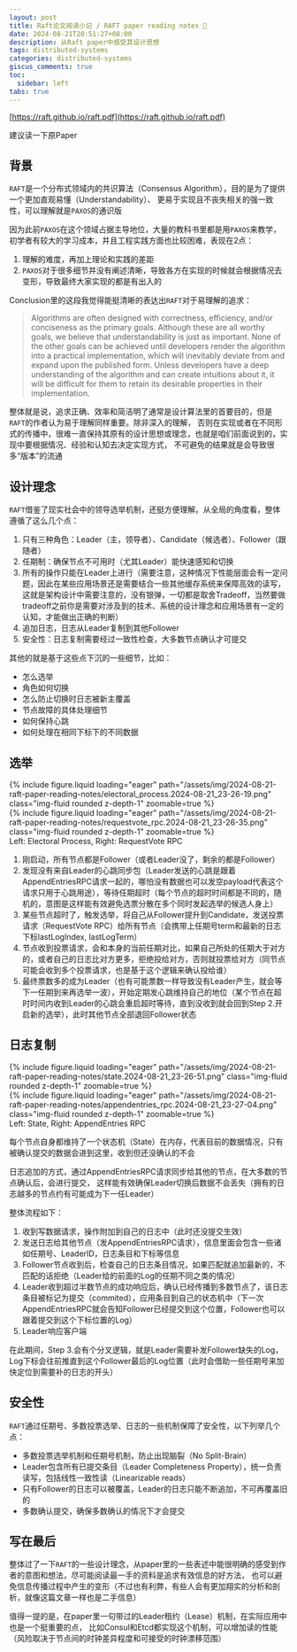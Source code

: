 ```yaml
---
layout: post
title: Raft论文阅读小记 / RAFT paper reading notes 📝
date: 2024-08-21T20:51:27+08:00
description: 从Raft paper中感受其设计思想
tags: distributed-systems
categories: distributed-systems
giscus_comments: true
toc:
  sidebar: left
tabs: true
---
```


[https://raft.github.io/raft.pdf](https://raft.github.io/raft.pdf)

建议读一下原Paper

## 背景

`RAFT`是一个分布式领域内的共识算法（Consensus Algorithm），目的是为了提供一个更加直观易懂（Understandability）、
更易于实现且不丧失相关的强一致性，可以理解就是`PAXOS`的通识版

因为此前`PAXOS`在这个领域占据主导地位，大量的教科书里都是用`PAXOS`来教学，初学者有较大的学习成本，并且工程实践方面也比较困难，表现在2点：

1. 理解的难度，再加上理论和实践的差距
2. `PAXOS`对于很多细节并没有阐述清晰，导致各方在实现的时候就会根据情况去变形，导致最终大家实现的都是有出入的

Conclusion里的这段我觉得能挺清晰的表达出`RAFT`对于易理解的追求：

> Algorithms are often designed with correctness, efficiency, and/or conciseness as the primary goals. Although these are all worthy goals, we believe that understandability is just as important. None of the other goals can be achieved until developers render the algorithm into a practical implementation, which will inevitably deviate from and expand upon the published form. Unless developers have a deep understanding of the algorithm and can create intuitions about it, it will be difficult for them to retain its desirable properties in their implementation.

整体就是说，追求正确、效率和简洁明了通常是设计算法里的首要目的，但是`RAFT`的作者认为易于理解同样重要。除非深入的理解，
否则在实现或者在不同形式的传播中，很难一直保持其原有的设计思想或理念，也就是咱们前面说到的，实现中要根据情况、经验和认知去决定实现方式，
不可避免的结果就是会导致很多“版本”的流通

## 设计理念

`RAFT`借鉴了现实社会中的领导选举机制，还挺方便理解。从全局的角度看，整体遵循了这么几个点：

1. 只有三种角色：Leader（主，领导者）、Candidate（候选者）、Follower（跟随者）
2. 任期制：确保节点不可用时（尤其Leader）能快速感知和切换
3. 所有的操作只能在Leader上进行（需要注意，这种情况下性能层面会有一定问题，因此在某些应用场景还是需要结合一些其他缓存系统来保障高效的读写，这就是架构设计中需要注意的，没有银弹，一切都是取舍Tradeoff，当然要做tradeoff之前你是需要对涉及到的技术、系统的设计理念和应用场景有一定的认知，才能做出正确的判断）
4. 追加日志，日志从Leader复制到其他Follower
5. 安全性：日志复制需要经过一致性检查，大多数节点确认才可提交

其他的就是基于这些点下沉的一些细节，比如：

- 怎么选举
- 角色如何切换
- 怎么防止切换时日志被新主覆盖
- 节点故障的具体处理细节
- 如何保持心跳
- 如何处理在相同下标下的不同数据

## 选举

<div class="row mt-3">
    <div class="col-sm mt-0 mb-0">
        {% include figure.liquid loading="eager" path="/assets/img/2024-08-21-raft-paper-reading-notes/electoral_process.2024-08-21_23-26-19.png" class="img-fluid rounded z-depth-1" zoomable=true %}
    </div>
    <div class="col-sm mt-0 mb-0">
        {% include figure.liquid loading="eager" path="/assets/img/2024-08-21-raft-paper-reading-notes/requestvote_rpc.2024-08-21_23-26-35.png" class="img-fluid rounded z-depth-1" zoomable=true %}
    </div>
</div>
<div class="caption mt-0">
    Left: Electoral Process, Right: RequestVote RPC
</div>

1. 刚启动，所有节点都是Follower（或者Leader没了，剩余的都是Follower）
2. 发现没有来自Leader的心跳同步包（Leader发送的心跳是跟着AppendEntriesRPC请求一起的，哪怕没有数据也可以发空payload代表这个请求只用于心跳用途），等待任期超时（每个节点的超时时间都是不同的，随机的，意图是这样能有效避免选票分散在多个同时发起选举的候选人身上）
3. 某些节点超时了，触发选举，将自己从Follower提升到Candidate，发送投票请求（RequestVote RPC）给所有节点（会携带上任期号term和最新的日志下标lastLogIndex, lastLogTerm）
4. 节点收到投票请求，会和本身的当前任期对比，如果自己所处的任期大于对方的，或者自己的日志比对方更多，拒绝投给对方，否则就投票给对方（同节点可能会收到多个投票请求，也是基于这个逻辑来确认投给谁）
5. 最终票数多的成为Leader（也有可能票数一样导致没有Leader产生，就会等下一任期到来再选举一波），开始定期发心跳维持自己的地位（某个节点在超时时间内收到Leader的心跳会重启超时等待，直到没收到就会回到Step 2.开启新的选举），此时其他节点全部退回Follower状态

## 日志复制

<div class="row mt-3">
    <div class="col-sm mt-0 mb-0">
        {% include figure.liquid loading="eager" path="/assets/img/2024-08-21-raft-paper-reading-notes/state.2024-08-21_23-26-51.png" class="img-fluid rounded z-depth-1" zoomable=true %}
    </div>
    <div class="col-sm mt-0 mb-0">
        {% include figure.liquid loading="eager" path="/assets/img/2024-08-21-raft-paper-reading-notes/appendentries_rpc.2024-08-21_23-27-04.png" class="img-fluid rounded z-depth-1" zoomable=true %}
    </div>
</div>
<div class="caption mt-0">
    Left: State, Right: AppendEntries RPC
</div>

每个节点自身都维持了一个状态机（State）在内存，代表目前的数据情况，只有被确认提交的数据会进到这里，收到但还没确认的不会

日志追加的方式，通过AppendEntriesRPC请求同步给其他的节点，在大多数的节点确认后，会进行提交，
这样能有效确保Leader切换后数据不会丢失（拥有的日志越多的节点约有可能成为下一任Leader）

整体流程如下：

1. 收到写数据请求，操作附加到自己的日志中（此时还没提交生效）
2. 发送日志给其他节点（发AppendEntriesRPC请求），信息里面会包含一些诸如任期号、LeaderID，日志条目和下标等信息
3. Follower节点收到后，检查自己的日志条目情况，如果匹配就追加最新的，不匹配的话拒绝（Leader给的前面的Log的任期不同之类的情况）
4. Leader收到超过半数节点的成功响应后，确认已经传播到多数节点了，该日志条目被标记为提交（commited），应用条目到自己的状态机中（下一次AppendEntriesRPC就会告知Follower已经提交到这个位置，Follower也可以跟着提交到这个下标位置的Log）
5. Leader响应客户端

在此期间，Step 3.会有个分叉逻辑，就是Leader需要补发Follower缺失的Log，
Log下标会往前推直到这个Follower最后的Log位置（此时会借助一些任期号来加快定位到需要补的日志的开头）

## 安全性

`RAFT`通过任期号、多数投票选举、日志的一些机制保障了安全性，以下列举几个点：

- 多数投票选举机制和任期号机制，防止出现脑裂（No Split-Brain）
- Leader包含所有已提交条目（Leader Completeness Property），统一负责读写，包括线性一致性读（Linearizable reads）
- 只有Follower的日志可以被覆盖，Leader的日志只能不断追加，不可再覆盖旧的
- 多数确认提交，确保多数确认的情况下才会提交

## 写在最后

整体过了一下`RAFT`的一些设计理念，从paper里的一些表述中能很明确的感受到作者的意图和想法，尽可能阅读最一手的资料是追求有效信息的好方法，
也可以避免信息传播过程中产生的变形（不过也有利弊，有些人会有更加翔实的分析和剖析，就像这篇文章一样也是二手信息）

值得一提的是，在paper里一句带过的Leader租约（Lease）机制，在实际应用中也是一个挺重要的点，
比如Consul和Etcd都实现这个机制，可以增加读的性能（风险取决于节点间的时钟差异程度和可接受的时钟漂移范围）
